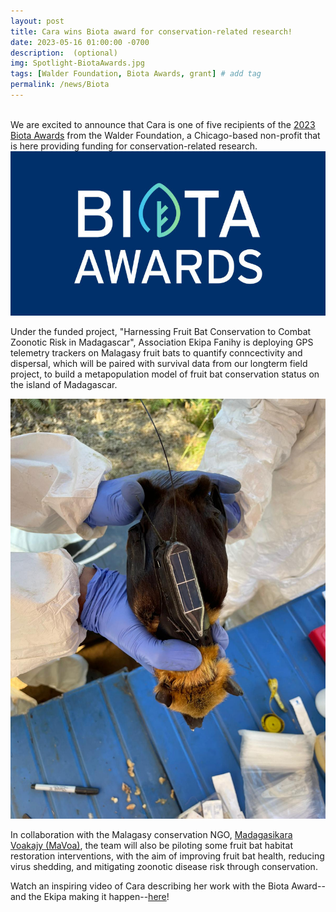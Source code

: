 ```yaml
---
layout: post
title: Cara wins Biota award for conservation-related research!
date: 2023-05-16 01:00:00 -0700
description:  (optional)
img: Spotlight-BiotaAwards.jpg
tags: [Walder Foundation, Biota Awards, grant] # add tag
permalink: /news/Biota
---
```


<br> 
We are excited to announce that Cara is one of five recipients of the <a href="https://www.walderfoundation.org/news/meet-the-2023-biota-awardees">2023 Biota Awards</a> from the Walder Foundation, a Chicago-based non-profit that is here providing funding for conservation-related research.

<img src="/assets/img/Spotlight-BiotaAwards.jpg" alt="Biota" class="float-start col-md-5" />

Under the funded project, "Harnessing Fruit Bat Conservation to Combat Zoonotic Risk in Madagascar",  Association Ekipa Fanihy is deploying GPS telemetry trackers on Malagasy fruit bats to quantify conncectivity and dispersal, which will be paired with survival data from our longterm field project, to build a metapopulation model of fruit bat conservation status on the island of Madagascar. 

<img src="/assets/img/pteropus-tag.JPG" alt="tagged pteropus rufus" class="float-start col-md-5" />

In collaboration with the Malagasy conservation NGO, <a href="https://www.walderfoundation.org/news/meet-the-2023-biota-awardees">Madagasikara Voakajy (MaVoa)</a>, the team will also be piloting some fruit bat habitat restoration interventions, with the aim of improving fruit bat health, reducing virus shedding, and mitigating zoonotic disease risk through conservation. 
<br> 

Watch an inspiring video of Cara describing her work with the Biota Award--and the Ekipa making it happen--<a href="https://vimeo.com/840916526">here</a>!
<br> 
<br>
<br> 
<br>
<br> 
<br>
<br> 
<br>
<br>
<br> 
<br>
<br> 
<br>
<br> 
<br>

